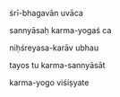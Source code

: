 śrī-bhagavān uvāca

sannyāsaḥ karma-yogaś ca

niḥśreyasa-karāv ubhau

tayos tu karma-sannyāsāt

karma-yogo viśiṣyate